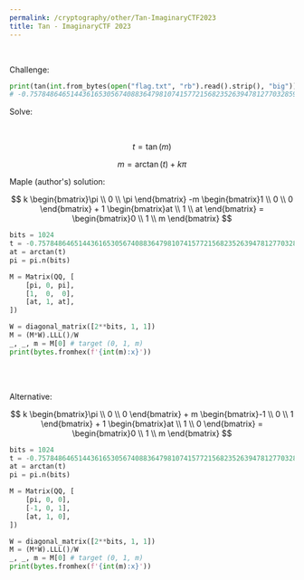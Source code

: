 ```yaml
---
permalink: /cryptography/other/Tan-ImaginaryCTF2023
title: Tan - ImaginaryCTF 2023
---
```



<br>

Challenge:

```python
print(tan(int.from_bytes(open("flag.txt", "rb").read().strip(), "big")).n(1024))
# -0.7578486465144361653056740883647981074157721568235263947812770328593706155446273431983003083023944193451634501133844062222318380912228469321984711771640337084400211818130699382144693337133198331117688092846455855532799303682791981067718891947573941091671581719597626862194794682042719495503282817868258547714
```

Solve:

<br>

$$
t = \tan(m)
$$

$$
m = \arctan(t) + k \pi
$$


Maple (author's) solution:

$$
k   \begin{bmatrix}\pi  \\ 0 \\ \pi \end{bmatrix}   
-m \begin{bmatrix}1  \\ 0 \\ 0 \end{bmatrix}  + 
1   \begin{bmatrix}at  \\ 1 \\ at \end{bmatrix}  
=   \begin{bmatrix}0  \\ 1  \\ m \end{bmatrix}
$$

```python
bits = 1024
t = -0.7578486465144361653056740883647981074157721568235263947812770328593706155446273431983003083023944193451634501133844062222318380912228469321984711771640337084400211818130699382144693337133198331117688092846455855532799303682791981067718891947573941091671581719597626862194794682042719495503282817868258547714
at = arctan(t)
pi = pi.n(bits)

M = Matrix(QQ, [
    [pi, 0, pi],
    [1,  0,  0],
    [at, 1, at],
])

W = diagonal_matrix([2**bits, 1, 1])
M = (M*W).LLL()/W
_, _, m = M[0] # target (0, 1, m)
print(bytes.fromhex(f'{int(m):x}'))
```

<br>

<br>

Alternative:

$$
k   \begin{bmatrix}\pi  \\ 0 \\ 0 \end{bmatrix}  + 
m \begin{bmatrix}-1  \\ 0 \\ 1 \end{bmatrix}  + 
1   \begin{bmatrix}at  \\ 1 \\ 0 \end{bmatrix}  
=   \begin{bmatrix}0  \\ 1  \\ m \end{bmatrix}
$$

```python
bits = 1024
t = -0.7578486465144361653056740883647981074157721568235263947812770328593706155446273431983003083023944193451634501133844062222318380912228469321984711771640337084400211818130699382144693337133198331117688092846455855532799303682791981067718891947573941091671581719597626862194794682042719495503282817868258547714
at = arctan(t)
pi = pi.n(bits)

M = Matrix(QQ, [
    [pi, 0, 0],
    [-1, 0, 1],
    [at, 1, 0],
])

W = diagonal_matrix([2**bits, 1, 1])
M = (M*W).LLL()/W
_, _, m = M[0] # target (0, 1, m)
print(bytes.fromhex(f'{int(m):x}'))
```
